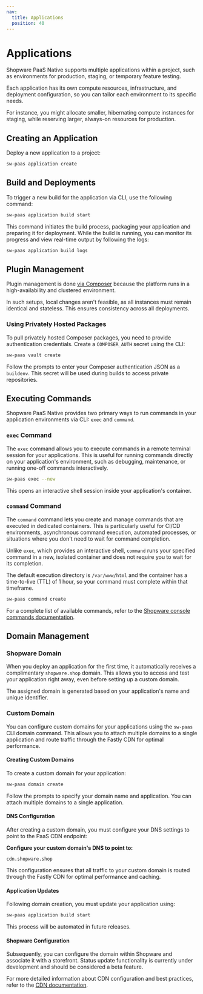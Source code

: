 ```yaml
---
nav:
  title: Applications
  position: 40
---
```


# Applications

Shopware PaaS Native supports multiple applications within a project, such as environments for production, staging, or temporary feature testing.

Each application has its own compute resources, infrastructure, and deployment configuration, so you can tailor each environment to its specific needs.

For instance, you might allocate smaller, hibernating compute instances for staging, while reserving larger, always-on resources for production.

## Creating an Application

Deploy a new application to a project:

```sh
sw-paas application create
```

## Build and Deployments

To trigger a new build for the application via CLI, use the following command:

```sh
sw-paas application build start
```

This command initiates the build process, packaging your application and preparing it for deployment. While the build is running, you can monitor its progress and view real-time output by following the logs:

```sh
sw-paas application build logs
```

## Plugin Management

Plugin management is done [via Composer](./../../../guides/hosting/installation-updates/extension-managment.html#installing-extensions-with-composer) because the platform runs in a high-availability and clustered environment.

In such setups, local changes aren't feasible, as all instances must remain identical and stateless. This ensures consistency across all deployments.

### Using Privately Hosted Packages

To pull privately hosted Composer packages, you need to provide authentication credentials. Create a `COMPOSER_AUTH` secret using the CLI:

```sh
sw-paas vault create
```

Follow the prompts to enter your Composer authentication JSON as a `buildenv`. This secret will be used during builds to access private repositories.

## Executing Commands

Shopware PaaS Native provides two primary ways to run commands in your application environments via CLI: `exec` and `command`.

### `exec` Command

The `exec` command allows you to execute commands in a remote terminal session for your applications. This is useful for running commands directly on your application's environment, such as debugging, maintenance, or running one-off commands interactively.

```sh
sw-paas exec --new
```

This opens an interactive shell session inside your application's container.

### `command` Command

The `command` command lets you create and manage commands that are executed in dedicated containers. This is particularly useful for CI/CD environments, asynchronous command execution, automated processes, or situations where you don't need to wait for command completion.

Unlike `exec`, which provides an interactive shell, `command` runs your specified command in a new, isolated container and does not require you to wait for its completion.

The default execution directory is `/var/www/html` and the container has a time-to-live (TTL) of 1 hour, so your command must complete within that timeframe.

```sh
sw-paas command create
```

For a complete list of available commands, refer to the [Shopware console commands documentation](https://docs.shopware.com/en/shopware-6-en/tutorials-and-faq/shopware-cli).

## Domain Management

### Shopware Domain

When you deploy an application for the first time, it automatically receives a complimentary `shopware.shop` domain. This allows you to access and test your application right away, even before setting up a custom domain.

The assigned domain is generated based on your application's name and unique identifier.

### Custom Domain

You can configure custom domains for your applications using the `sw-paas` CLI domain command. This allows you to attach multiple domains to a single application and route traffic through the Fastly CDN for optimal performance.

#### Creating Custom Domains

To create a custom domain for your application:

```sh
sw-paas domain create
```

Follow the prompts to specify your domain name and application. You can attach multiple domains to a single application.

#### DNS Configuration

After creating a custom domain, you must configure your DNS settings to point to the PaaS CDN endpoint:

**Configure your custom domain's DNS to point to:**

```dns
cdn.shopware.shop
```

This configuration ensures that all traffic to your custom domain is routed through the Fastly CDN for optimal performance and caching.

#### Application Updates

Following domain creation, you must update your application using:

```sh
sw-paas application build start
```

This process will be automated in future releases.

#### Shopware Configuration

Subsequently, you can configure the domain within Shopware and associate it with a storefront. Status update functionality is currently under development and should be considered a beta feature.

For more detailed information about CDN configuration and best practices, refer to the [CDN documentation](../cdn/index.md).
